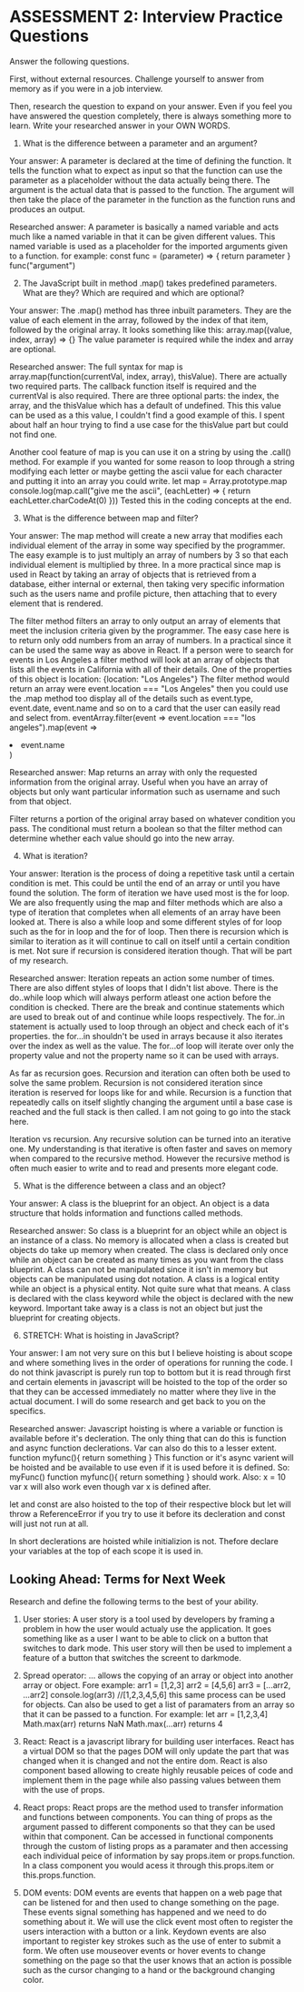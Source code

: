 # ASSESSMENT 2: Interview Practice Questions

Answer the following questions.

First, without external resources. Challenge yourself to answer from memory as if you were in a job interview.

Then, research the question to expand on your answer. Even if you feel you have answered the question completely, there is always something more to learn. Write your researched answer in your OWN WORDS.

1. What is the difference between a parameter and an argument?

Your answer: A parameter is declared at the time of defining the function. It tells the function what to expect as input so that the function can use the parameter as a placeholder without the data actually being there. The argument is the actual data that is passed to the function. The argument will then take the place of the parameter in the function as the function runs and produces an output.

Researched answer: A parameter is basically a named variable and acts much like a named variable in that it can be given different values. This named variable is used as a placeholder for the imported arguments given to a function. for example:
const func = (parameter) => {
    return parameter
}
func("argument")

2. The JavaScript built in method .map() takes predefined parameters. What are they? Which are required and which are optional?

Your answer: The .map() method has three inbuilt parameters. They are the value of each element in the array, followed by the index of that item, followed by the original array. It looks something like this:
array.map((value, index, array) => {}
The value parameter is required while the index and array are optional.

Researched answer: The full syntax for map is array.map(function(currentVal, index, array), thisValue). There are actually two required parts. The callback function itself is required and the currentVal is also required. There are three optional parts: the index, the array, and the thisValue which has a default of undefined. This this value can be used as a this value, I couldn't find a good example of this. I spent about half an hour trying to find a use case for the thisValue part but could not find one. 

Another cool feature of map is you can use it on a string by using the .call() method. For example if you wanted for some reason to loop through a string modifying each letter or maybe getting the ascii value for each character and putting it into an array you could write.
let map = Array.prototype.map
console.log(map.call("give me the ascii", (eachLetter) => {
    return eachLetter.charCodeAt(0)
}))
Tested this in the coding concepts at the end.



3. What is the difference between map and filter?

Your answer: The map method will create a new array that modifies each individual element of the array in some way specified by the programmer. The easy example is to just multiply an array of numbers by 3 so that each individual element is multiplied by three. In a more practical since map is used in React by taking an array of objects that is retrieved from a database, either internal or external, then taking very specific information such as the users name and profile picture, then attaching that to every element that is rendered. 

The filter method filters an array to only output an array of elements that meet the inclusion criteria given by the programmer. The easy case here is to return only odd numbers from an array of numbers. In a practical since it can be used the same way as above in React. If a person were to search for events in Los Angeles a filter method will look at an array of objects that lists all the events in California with all of their details. One of the properties of this object is location: {location: "Los Angeles"} 
The filter method would return an array were event.location === "Los Angeles" then you could use the .map method too display all of the details such as event.type, event.date, event.name and so on to a card that the user can easily read and select from.
eventArray.filter(event => event.location === "los angeles").map(event => <li>event.name</li>)

Researched answer:  Map returns an array with only the requested information from the original array. Useful when you have an array of objects but only want particular information such as username and such from that object.

Filter returns a portion of the original array based on whatever condition you pass. The conditional must return a boolean so that the filter method can determine whether each value should go into the new array.


4. What is iteration?

Your answer: Iteration is the process of doing a repetitive task until a certain condition is met. This could be until the end of an array or until you have found the solution. The form of iteration we have used most is the for loop. We are also frequently using the map and filter methods which are also a type of iteration that completes when all elements of an array have been looked at. There is also a while loop and some different styles of for loop such as the for in loop and the for of loop. Then there is recursion which is similar to iteration as it will continue to call on itself until a certain condition is met. Not sure if recursion is considered iteration though. That will be part of my research.

Researched answer: Iteration repeats an action some number of times. There are also diffent styles of loops that I didn't list above.
There is the do..while loop which will always perform atleast one action before the condition is checked. There are the break and continue statements which are used to break out of and continue while loops respectively.
The for..in statement is actually used to loop through an object and check each of it's properties. the for...in shouldn't be used in arrays because it also iterates over the index as well as the value.
The for...of loop will iterate over only the property value and not the property name so it can be used with arrays.

As far as recursion goes. Recursion and iteration can often both be used to solve the same problem. Recursion is not considered iteration since iteration is reserved for loops like for and while. Recursion is a function that repeatedly calls on itself slightly changing the argument until a base case is reached and the full stack is then called. I am not going to go into the stack here.

Iteration vs recursion. Any recursive solution can be turned into an iterative one. My understanding is that iterative is often faster and saves on memory when compared to the recursive method. However the recursive method is often much easier to write and to read and presents more elegant code.

5. What is the difference between a class and an object?

Your answer: A class is the blueprint for an object. An object is a data structure that holds information and functions called methods. 

Researched answer: So class is a blueprint for an object while an object is an instance of a class. No memory is allocated when a class is created but objects do take up memory when created. The class is declared only once while an object can be created as many times as you want from the class blueprint. A class can not be manipulated since it isn't in memory but objects can be manipulated using dot notation. A class is a logical entity while an object is a physical entity. Not quite sure what that means. A class is declared with the class keyword while the object is declared with the new keyword. Important take away is a class is not an object but just the blueprint for creating objects.

6. STRETCH: What is hoisting in JavaScript?

Your answer: I am not very sure on this but I believe hoisting is about scope and where something lives in the order of operations for running the code. I do not think javascript is purely run top to bottom but it is read through first and certain elements in javascript will be hoisted to the top of the order so that they can be accessed immediately no matter where they live in the actual document. I will do some research and get back to you on the specifics.

Researched answer: Javascript hoisting is where a variable or function is available before it's decleration. The only thing that can do this is function and async function declerations. Var can also do this to a lesser extent.
function myfunc(){
    return something
}
This function or it's async varient will be hoisted and be available to use even if it is used before it is defined. So:
myFunc()
function myfunc(){
    return something
}
should work. Also:
x = 10
var x
will also work even though var x is defined after.

let and const are also hoisted to the top of their respective block but let will throw a ReferenceError if you try to use it before its decleration and const will just not run at all. 

In short declerations are hoisted while initializion is not. Thefore declare your variables at the top of each scope it is used in.

## Looking Ahead: Terms for Next Week

Research and define the following terms to the best of your ability.

1. User stories: A user story is a tool used by developers by framing a problem in how the user would actualy use the application. It goes something like as a user I want to be able to click on a button that switches to dark mode. This user story will then be used to implement a feature of a button that switches the screent to darkmode.

2. Spread operator: ... allows the copying of an array or object into another array or object. Fore example:
arr1 = [1,2,3]
arr2 = [4,5,6]
arr3 = [...arr2, ...arr2]
console.log(arr3) //[1,2,3,4,5,6]
this same process can be used for objects.
Can also be used to get a list of paramaters from an array so that it can be passed to a function. For example:
let arr = [1,2,3,4]
Math.max(arr) returns NaN
Math.max(...arr) returns 4

3. React: React is a javascript library for building user interfaces. React has a virtual DOM so that the pages DOM will only update the part that was changed when it is changed and not the entire dom. React is also component based allowing to create highly reusable peices of code and implement them in the page while also passing values between them with the use of props.

4. React props: React props are the method used to transfer information and functions between components. You can thing of props as the argument passed to different components so that they can be used within that component. Can be accessed in functional components through the custom of listing props as a paramater and then accessing each individual peice of information by say props.item or props.function. In a class component you would acess it through this.props.item or this.props.function.

5. DOM events: DOM events are events that happen on a web page that can be listened for and then used to change something on the page. These events signal something has happened and we need to do something about it. We will use the click event most often to register the users interaction with a button or a link. Keydown events are also important to register key strokes such as the use of enter to submit a form. We often use mouseover events or hover events to change something on the page so that the user knows that an action is possible such as the cursor changing to a hand or the background changing color.
